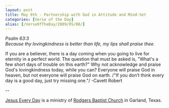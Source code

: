 ```yaml
---
layout: post
title: May 8th - Partnership with God in Attitude and Mind-Set
categories: [Verse of the Day]
alias: [/VerseOfTheDay/2009/05/08/]
---
```


_Psalm 63:3  
Because thy lovingkindness is better than life, my lips shall praise
thee._

If you are a believer, there is a day coming when you going to live
for eternity in a perfect world. The question that must be asked is,
"What's a few short days of trouble on this earth?" Why not
acknowledge and praise God's lovingkindness today, while you can?
Everyone will praise God in heaven, but not everyone will praise God
on earth. /"If you don&rsquo;t think every day is a good day, just
try missing one."/ -Cavett Robert

 --

<a href=http://jesuseveryday.net>Jesus Every Day</a> is a ministry of <a href=http://rodgersbaptist.net>Rodgers Baptist Church</a> in Garland, Texas.
